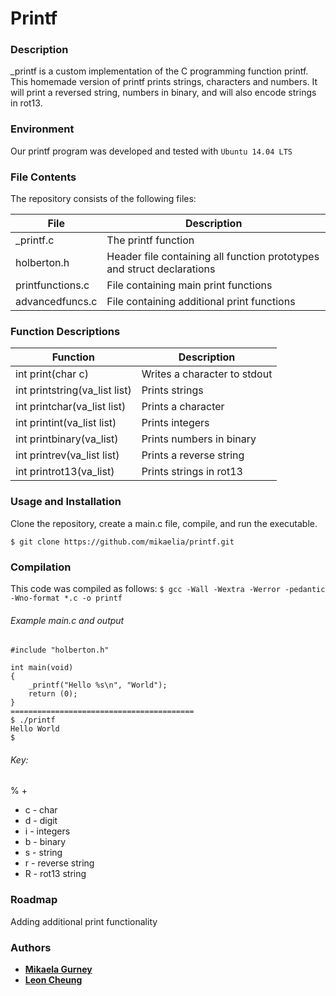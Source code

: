 # Printf
### Description

_printf is a custom implementation of the C programming function printf. This homemade version of printf prints strings, characters and numbers. It will print a reversed string, numbers in binary, and will also encode strings in rot13.

### Environment
Our printf program was developed and tested with `Ubuntu 14.04 LTS`

### File Contents
The repository consists of the following files:

|   **File**   |   **Description**   |
| -------------- | --------------------- |
| \_printf.c | The printf function |
| holberton.h   | Header file containing all function prototypes and struct declarations |
| printfunctions.c  | File containing main print functions |
| advancedfuncs.c | File containing additional print functions |

### Function Descriptions
| **Function** | **Description** |
| -------------- | ----------------- |
|int print(char c)| Writes a character to stdout|
|int printstring(va_list list)|Prints strings|
|int printchar(va_list list)|Prints a character|
|int printint(va_list list)|Prints integers|
|int printbinary(va_list)|Prints numbers in binary|
|int printrev(va_list list)|Prints a reverse string|
|int printrot13(va_list)|Prints strings in rot13|

### Usage and Installation
Clone the repository, create a main.c file, compile, and run the executable.
```
$ git clone https://github.com/mikaelia/printf.git
```
### Compilation

This code was compiled as follows:
` $ gcc -Wall -Wextra -Werror -pedantic -Wno-format *.c -o printf `

###### Example main.c and output

```
#include "holberton.h"

int main(void)
{
	_printf("Hello %s\n", "World");
	return (0);
}
=========================================
$ ./printf
Hello World
$
```
###### Key:

% +

- c - char
- d - digit
- i - integers
- b - binary
- s - string
- r - reverse string
- R - rot13 string

###  Roadmap 

Adding additional print functionality

### Authors

* [**Mikaela Gurney**](https://github.com/Mikaelia)
* [**Leon Cheung**](https://github.com/HiddenJem245)

